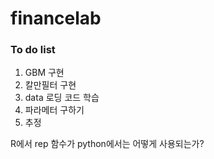 # financelab

### To do list
1. GBM 구현
2. 칼만필터 구현
3. data 로딩 코드 학습
4. 파라메터 구하기
5. 추정

R에서 rep 함수가 python에서는 어떻게 사용되는가?
